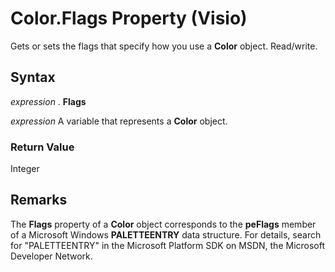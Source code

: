 
# Color.Flags Property (Visio)

Gets or sets the flags that specify how you use a  **Color** object. Read/write.


## Syntax

 _expression_ . **Flags**

 _expression_ A variable that represents a **Color** object.


### Return Value

Integer


## Remarks

The  **Flags** property of a **Color** object corresponds to the **peFlags** member of a Microsoft Windows **PALETTEENTRY** data structure. For details, search for "PALETTEENTRY" in the Microsoft Platform SDK on MSDN, the Microsoft Developer Network.

